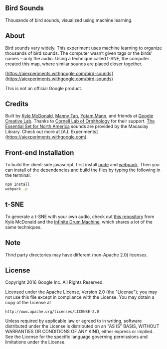 ## Bird Sounds
Thousands of bird sounds, visualized using machine learning.

## About

Bird sounds vary widely. This experiment uses machine learning to organize thousands of bird sounds. The computer wasn’t given tags or the birds’ names – only the audio. Using a technique called t-SNE, the computer created this map, where similar sounds are placed closer together.

[https://aiexperiments.withgoogle.com/bird-sounds](https://aiexperiments.withgoogle.com/bird-sounds)

This is not an official Google product.

## Credits

Built by [Kyle McDonald](https://github.com/kylemcdonald), [Manny Tan](https://github.com/mannytan), [Yotam Mann](https://github.com/tambien), and friends at [Google Creative Lab](https://github.com/googlecreativelab/). Thanks to [Cornell Lab of Ornithology](http://www.birds.cornell.edu/Page.aspx?pid=1478) for their support. [The Essential Set for North America](http://macaulaylibrary.org/guide/audio/essential-set-for-north-america) sounds are provided by the Macaulay Library. Check out more at [A.I. Experiments] (https://aiexperiments.withgoogle.com).


## Front-end Installation

To build the client-side javascript, first install [node](https://nodejs.org) and [webpack](https://webpack.github.io/). Then you can install of the dependencies and build the files by typing the following in the terminal: 

```bash
npm install
webpack -p
```

## t-SNE

To generate a t-SNE with your own audio, check out [this repository](https://github.com/kylemcdonald/AudioNotebooks) from Kyle McDonald and the [Infinite Drum Machine](https://github.com/googlecreativelab/aiexperiments-drum-machine), which shares a lot of the same techniques. 

## Note
Third party directories may have different (non-Apache 2.0) licenses.

## License

Copyright 2016 Google Inc. All Rights Reserved.

Licensed under the Apache License, Version 2.0 (the "License");
you may not use this file except in compliance with the License.
You may obtain a copy of the License at

    http://www.apache.org/licenses/LICENSE-2.0

Unless required by applicable law or agreed to in writing, software
distributed under the License is distributed on an "AS IS" BASIS,
WITHOUT WARRANTIES OR CONDITIONS OF ANY KIND, either express or implied.
See the License for the specific language governing permissions and
limitations under the License.






